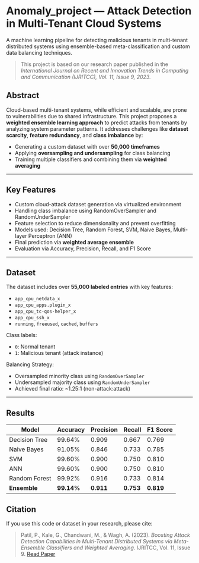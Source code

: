 # Anomaly_project — Attack Detection in Multi-Tenant Cloud Systems

A machine learning pipeline for detecting malicious tenants in multi-tenant distributed systems using ensemble-based meta-classification and custom data balancing techniques.

> This project is based on our research paper published in the *International Journal on Recent and Innovation Trends in Computing and Communication (IJRITCC), Vol. 11, Issue 9, 2023.*

## Abstract

Cloud-based multi-tenant systems, while efficient and scalable, are prone to vulnerabilities due to shared infrastructure. This project proposes a **weighted ensemble learning approach** to predict attacks from tenants by analyzing system parameter patterns. It addresses challenges like **dataset scarcity**, **feature redundancy**, and **class imbalance** by:
- Generating a custom dataset with over **50,000 timeframes**
- Applying **oversampling and undersampling** for class balancing
- Training multiple classifiers and combining them via **weighted averaging**

---

## Key Features

- Custom cloud-attack dataset generation via virtualized environment
- Handling class imbalance using RandomOverSampler and RandomUnderSampler
- Feature selection to reduce dimensionality and prevent overfitting
- Models used: Decision Tree, Random Forest, SVM, Naive Bayes, Multi-layer Perceptron (ANN)
- Final prediction via **weighted average ensemble**
- Evaluation via Accuracy, Precision, Recall, and F1 Score

---

## Dataset

The dataset includes over **55,000 labeled entries** with key features:
- `app_cpu_netdata_x`
- `app_cpu_apps.plugin_x`
- `app_cpu_tc-qos-helper_x`
- `app_cpu_ssh_x`
- `running`, `freeused`, `cached`, `buffers`

Class labels:
- `0`: Normal tenant
- `1`: Malicious tenant (attack instance)

Balancing Strategy:
- Oversampled minority class using `RandomOverSampler`
- Undersampled majority class using `RandomUnderSampler`
- Achieved final ratio: ~1.25:1 (non-attack:attack)

---

## Results

| Model           | Accuracy | Precision | Recall | F1 Score |
|----------------|----------|-----------|--------|----------|
| Decision Tree  | 99.64%   | 0.909     | 0.667  | 0.769    |
| Naive Bayes    | 91.05%   | 0.846     | 0.733  | 0.785    |
| SVM            | 99.60%   | 0.900     | 0.750  | 0.810    |
| ANN            | 99.60%   | 0.900     | 0.750  | 0.810    |
| Random Forest  | 99.92%   | 0.916     | 0.733  | 0.814    |
| **Ensemble**   | **99.14%** | **0.911** | **0.753** | **0.819** |


## Citation

If you use this code or dataset in your research, please cite:

> Patil, P., Kale, G., Chandwani, M., & Wagh, A. (2023). _Boosting Attack Detection Capabilities in Multi-Tenant Distributed Systems via Meta-Ensemble Classifiers and Weighted Averaging_. IJRITCC, Vol. 11, Issue 9. [Read Paper](https://ijritcc.org/index.php/ijritcc/article/view/8994)

